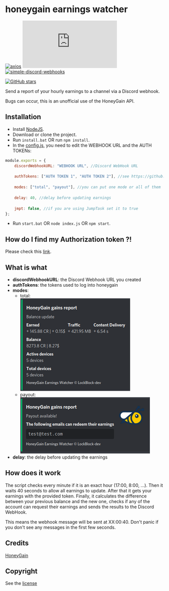 # honeygain earnings watcher

[![axios](https://img.shields.io/github/package-json/dependency-version/LockBlock-dev/honeygain-earnings-watcher/axios)](https://www.npmjs.com/package/axios) [![honeygain-earnings-watcher](https://img.shields.io/github/package-json/dependency-version/LockBlock-dev/honeygain-earnings-watcher/honeygain.js)](https://www.npmjs.com/package/honeygain.js) [![simple-discord-webhooks](https://img.shields.io/github/package-json/dependency-version/LockBlock-dev/honeygain-earnings-watcher/simple-discord-webhooks)](https://www.npmjs.com/package/simple-discord-webhooks)

[![GitHub stars](https://img.shields.io/github/stars/LockBlock-dev/honeygain-earnings-watcher.svg)](https://github.com/LockBlock-dev/honeygain-earnings-watcher/stargazers)

Send a report of your hourly earnings to a channel via a Discord webhook.

Bugs can occur, this is an unofficial use of the HoneyGain API.

## Installation

-   Install [NodeJS](https://nodejs.org).
-   Download or clone the project.
-   Run `install.bat` OR run `npm install`.
-   In the [config.js](./index.js), you need to edit the WEBHOOK URL and the AUTH TOKENs:

```js
module.exports = {
    discordWebhookURL: "WEBHOOK URL", //Discord WebHook URL

    authTokens: ["AUTH TOKEN 1", "AUTH TOKEN 2"], //see https://github.com/LockBlock-dev/honeygain.js/blob/master/Authorization.md

    modes: ["total", "payout"], //you can put one mode or all of them

    delay: 40, //delay before updating earnings

    jmpt: false, //if you are using JumpTask set it to true
};
```

-   Run `start.bat` OR `node index.js` OR `npm start`.

## How do I find my Authorization token ?!

Please check this [link](https://github.com/LockBlock-dev/honeygain.js/blob/master/Authorization.md).

## What is what

-   **discordWebhookURL**: the Discord Webhook URL you created
-   **authTokens**: the tokens used to log into honeygain
-   **modes**:
    -   total:  
        ![](total_preview.jpg)
    -   payout:  
        ![](payout_preview.jpg)
-   **delay**: the delay before updating the earnings

## How does it work

The script checks every minute if it is an exact hour (17:00, 8:00, ...). Then it waits 40 seconds to allow all earnings to update. After that it gets your earnings with the provided token. Finally, it calculates the difference between your previous balance and the new one, checks if any of the account can request their earnings and sends the results to the Discord WebHook.

This means the webhook message will be sent at XX:00:40. Don't panic if you don't see any messages in the first few seconds.

## Credits

[HoneyGain](https://honeygain.com)

## Copyright

See the [license](/LICENSE)
